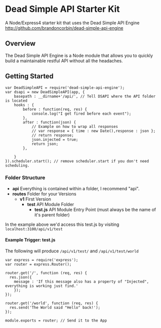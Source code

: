 # Dead Simple API Starter Kit

A Node/Express4 starter kit that uses the Dead Simple API Engine http://github.com/brandoncorbin/dead-simple-api-engine

## Overview
The Dead Simple API Engine is a Node module that allows you to quickly build a maintainable restful API without all the headaches.

## Getting Started

```
var DeadSimpleAPI = require('dead-simple-api-engine');
var dsapi = new DeadSimpleAPI(app, {
	basepath : __dirname+'/api/', // Tell DSAPI where the API folder is located
	hooks : {
		before : function(req, res) {
			console.log("I get fired before each event");
		},
		after : function(json) {
			// Example on how to wrap all responses
			// var response = { time : new Date(),response : json };
			// return response;
			json.injected = true;
			return json;
		},

	}
}).scheduler.start(); // remove scheduler.start if you don't need scheduling.
```

### Folder Structure

- **api** Everything is contained within a folder, I recommend "api".
 - **routes** Folder for your Versions
   - **v1** First Version
	   - **test** API Module Folder
		   - **test.js** API Module Entry Point (must always be the name of it's parent folder)

In the example above we'd access this test.js by visiting ``localhost:3100/api/v1/test``

#### Example Trigger: test.js

The following will produce ``/api/v1/test/`` and ``/api/v1/test/world``

```
var express = require('express');
var router = express.Router();

router.get('/', function (req, res) {
  res.json({
    message : 'If this message also has a property of "Injected", everything is working just find.'
	});
});

router.get('/world', function (req, res) {
  res.send('The World said "Hello" back!');
});

module.exports = router; // Send it to the App
```
